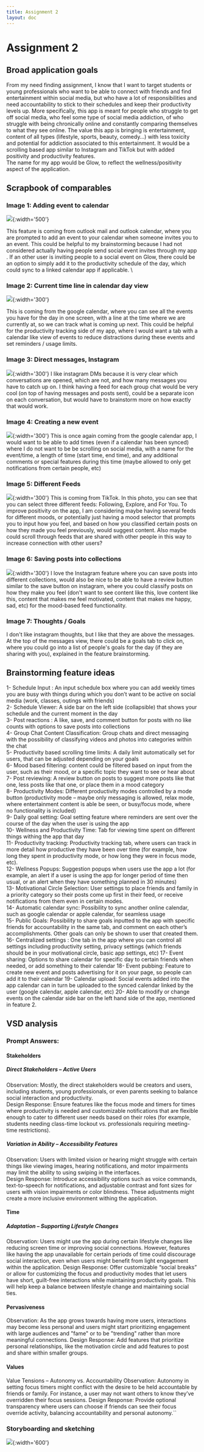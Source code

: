 ```yaml
---
title: Assignment 2
layout: doc
---
```


# Assignment 2

## Broad application goals
From my need finding assignment, I know that I want to target students or young professionals who want to be able to connect with friends and find entertainment within social media, but who have a lot of responsibilities and need accountability to stick to their schedules and keep their productivity levels up. More specifically, this app is meant for people who struggle to get off social media, who feel some type of social media addiction, of who struggle with being chronically online and constantly comparing themselves to what they see online. The value this app is bringing is entertainment, content of all types (lifestyle, sports, beauty, comedy…) with less toxicity and potential for addiction associated to this entertainment.  It would be a scrolling based app similar to Instagram and TikTok but with added positivity and productivity features.\
The name for my app would be Glow, to reflect the wellness/positivity aspect of the application.


## Scrapbook of comparables

### Image 1: Adding event to calendar

![](./add_calendar1.png){:width='500'}
<br>

This feature is coming from outlook mail and outlook calendar, where you are prompted to add an event to your calendar when someone invites you to an event. This could be helpful to my brainstorming because I had not considered actually having people send social event invites through my app . If an other user is inviting people to a social event on Glow, there could be an option to simply add it to the productivity schedule of the day, which could sync to a linked calendar app if applicable.
\
### Image 2: Current time line in calendar day view
![](./calendar1.png){:width='300'}

This is coming from the google calendar, where you can see all the events you have for the day in one screen, with a line at the time where we are currently at, so we can track what is coming up next. This could be helpful for the productivity tracking side of my app, where I would want a tab with a calendar like view of events to reduce distractions during these events and set reminders / usage limits.

### Image 3: Direct messages, Instagram
![](./dm1.png){:width='300'}
I like instagram DMs because it is very clear which conversations are opened, which are not, and how many messages you have to catch up on. I think having a feed for each group chat would be very cool (on top of having messages and posts sent), could be a separate icon on each conversation, but would have to brainstorm more on how exactly that would work.

### Image 4: Creating a new event
![](./event1.png){:width='300'}
This is once again coming from the google calendar app, I would want to be able to add times (even if a calendar has been synced) where I do not want to be be scrolling on social media, with a name for the event/time, a length of time (start time, end time), and any additional comments or special features during this time (maybe allowed to only get notifications from certain people, etc)

### Image 5: Different Feeds
![](./feeds1.png){:width='300'}
This is coming from TikTok. In this photo, you can see that you can select three different feeds: Following, Explore, and For You. To improve positivity on the app, I am considering maybe having several feeds for different moods, or potentially just having a mood selector that prompts you to input how you feel, and based on how you classified certain posts on how they made you feel previously, would suggest content. Also maybe could scroll through feeds that are shared with other people in this way to increase connection with other users?

### Image 6: Saving posts into collections
![](./ig_collections1.png){:width='300'}
I love the Instagram feature where you can save posts into different collections, would also be nice to be able to have a review button similar to the save button on instagram, where you could classify posts on how they make you feel (don't want to see content like this, love content like this, content that makes me feel motivated, content that makes me happy, sad, etc) for the mood-based feed functionality.

### Image 7: Thoughts / Goals
<!-- ![](../thoughts.jpg){:width='300'} -->
I don't like instagram thoughts, but I like that they are above the messages. At the top of the messages view, there could be a goals tab to click on, where you could go into a list of people's goals for the day (if they are sharing with you), explained in the feature brainstorming.

## Brainstorming feature ideas

1- Schedule Input : An input schedule box where you can add weekly times you are busy with things during which you don’t want to be active on social media (work, classes, outings with friends) \
2- Schedule Viewer: A side bar on the left side (collapsible) that shows your schedule and the current moment in the day\
3- Post reactions : A like, save, and comment button for posts with no like counts with options to save posts into collections\
4- Group Chat Content Classification: Group chats and direct messaging with the possibility of classifying videos and photos into categories within the chat\
5- Productivity based scrolling time limits: A daily limit automatically set for users, that can be adjusted depending on your goals \
6- Mood based filtering: content could be filtered based on input from the user, such as their mood, or a specific topic they want to see or hear about \
7- Post reviewing: A review button on posts to suggest more posts like that one, less posts like that one, or place them in a mood category\
8- Productivity Modes:  Different productivity modes controlled by a mode button (productivity mode – maybe only messaging is allowed, relax mode, where entertainment content is able be seen, or busy/focus mode, where no functionality is included)\
9- Daily goal setting: Goal setting feature where reminders are sent over the course of the day when the user is using the app\
10- Wellness and Productivity Time: Tab for viewing time spent on different things withing the app that day\
11- Productivity tracking: Productivity tracking tab, where users can track in more detail how productive they have been over time (for example, how long they spent in productivity mode, or how long they were in focus mode, etc).\
12- Wellness Popups: Suggestion popups when users use the app a lot (for example, an alert if a user is using the app for longer period of time then usual, or an alert when they have something planned in 30 minutes)\
13- Motivational Circle Selection: User settings to place friends and family in a priority category so their posts come up first in their feed, or receive notifications from them even in certain modes.\
14- Automatic calendar sync: Possibility to sync another online calendar, such as google calendar or apple calendar, for seamless usage\
15- Public Goals: Possibility to share goals inputted to the app with specific friends for accountability in the same tab, and comment on each other’s accomplishments. Other goals can only be shown to user that created them.\
16- Centralized settings : One tab in the app where you can control all settings including productivity setting, privacy settings (which friends should be in your motivational circle, basic app settings, etc)
17- Event sharing: Options to share calendar for specific day to certain friends when needed, or add something to their calendar
18- Event pubbing: Feature to create new event and posts advertising for it on your page, so people can add it to their calendar
19- Calendar upload: Social events added into the app calendar can in turn be uploaded to the synced calendar linked by the user (google calendar, apple calendar, etc)
20- Able to modify or change events on the calendar side bar on the left hand side of the app, mentioned in feature 2.


## VSD analysis
### Prompt Answers:

#### Stakeholders
##### Direct Stakeholders – Active Users
Observation: Mostly, the direct stakeholders would be creators and users, including students, young professionals, or even parents seeking to balance social interaction and productivity.\
Design Response: Ensure features like the focus mode and timers for times where productivity is needed and customizable notifications that are flexible enough to cater to different user needs based on their roles (for example, students needing class-time lockout vs. professionals requiring meeting-time restrictions).

##### Variation in Ability – Accessibility Features
Observation: Users with limited vision or hearing might struggle with certain things like viewing images, hearing notifications, and motor impairments may limit the ability to using swiping in the interfaces.\
Design Response: Introduce accessibility options such as voice commands, text-to-speech for notifications, and adjustable contrast and font sizes for users with vision impairments or color blindness. These adjustments might create a more inclusive environment withing the application.

#### Time

##### Adaptation – Supporting Lifestyle Changes
Observation: Users might use the app during certain lifestyle changes like reducing screen time or improving social connections. However, features like having the app unavailable for certain periods of time could discourage social interaction, even when users might benefit from light engagement within the application.
Design Response: Offer customizable “social breaks” or allow for customizing the focus and productivity modes that let users have short, guilt-free interactions while maintaining productivity goals. This will help keep a balance between lifestyle change and maintaining social ties.

#### Pervasiveness

Observation: As the app grows towards having more users, interactions may become less personal and users might start prioritizing engagement with large audiences and "fame" or to be "trending" rather than more meaningful connections.
Design Response: Add features that prioritize personal relationships, like the motivation circle and add features to post and share within smaller groups.
#### Values
Value Tensions – Autonomy vs. Accountability
Observation: Autonomy in setting focus timers might conflict with the desire to be held accountable by friends or family. For instance, a user may not want others to know they’ve overridden their focus sessions.
Design Response: Provide optional transparency where users can choose if friends can see their focus override activity, balancing accountability and personal autonomy.``



### Storyboarding and sketching

![](./flow1.png){:width='600'}
